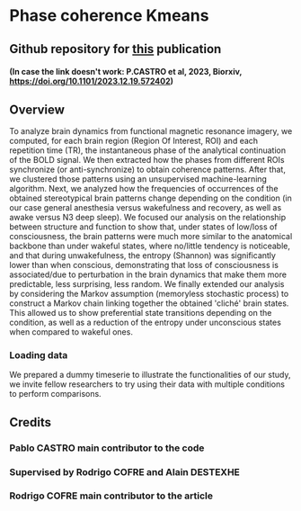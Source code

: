 # Phase coherence Kmeans
## Github repository for [this](https://doi.org/10.1101/2023.12.19.572402) publication
#### (In case the link doesn't work: P.CASTRO et al, 2023, Biorxiv, https://doi.org/10.1101/2023.12.19.572402)


## Overview
To analyze brain dynamics from functional magnetic resonance imagery, we computed, for each brain region (Region Of Interest, ROI) and each repetition time (TR), the instantaneous phase of the analytical continuation of the BOLD signal. 
We then extracted how the phases from different ROIs synchronize (or anti-synchronize) to obtain coherence patterns. 
After that, we clustered those patterns using an unsupervised machine-learning algorithm. 
Next, we analyzed how the frequencies of occurrences of the obtained stereotypical brain patterns change depending on the condition (in our case general anesthesia versus wakefulness and recovery, as well as awake versus N3 deep sleep). We focused our analysis on the relationship between structure and function to show that, under states of low/loss of consciousness, the brain patterns were much more similar to the anatomical backbone than under wakeful states, where no/little tendency is noticeable, and that during unwakefulness, the entropy (Shannon) was significantly lower than when conscious, demonstrating that loss of consciousness is associated/due to perturbation in the brain dynamics that make them more predictable, less surprising, less random. 
We finally extended our analysis by considering the Markov assumption (memoryless stochastic process) to construct a Markov chain linking together the obtained 'cliché' brain states. This allowed us to show preferential state transitions depending on the condition, as well as a reduction of the entropy under unconscious states when compared to wakeful ones.

### Loading data
We prepared a dummy timeserie to illustrate the functionalities of our study, we invite fellow researchers to try using their data with multiple conditions to perform comparisons.


## Credits
### Pablo CASTRO main contributor to the code
### Supervised by Rodrigo COFRE and Alain DESTEXHE
### Rodrigo COFRE main contributor to the article
